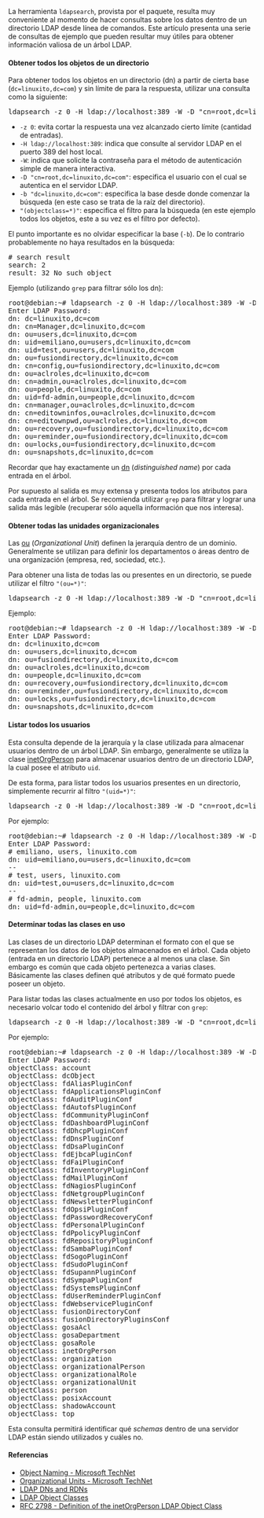 

La herramienta `ldapsearch`, provista por el paquete, resulta muy conveniente al momento de hacer consultas sobre los datos dentro de un directorio LDAP desde línea de comandos. Este artículo presenta una serie de consultas de ejemplo que pueden resultar muy útiles para obtener información valiosa de un árbol LDAP.

#### Obtener todos los objetos de un directorio

Para obtener todos los objetos en un directorio (dn) a partir de cierta base (`dc=linuxito,dc=com`) y sin límite de para la respuesta, utilizar una consulta como la siguiente:

<pre>ldapsearch -z 0 -H ldap://localhost:389 -W -D "cn=root,dc=linuxito,dc=com" -b "dc=linuxito,dc=com" "(objectclass=*)
</pre>

*   `-z 0`: evita cortar la respuesta una vez alcanzado cierto límite (cantidad de entradas).
*   `-H ldap://localhost:389`: indica que consulte al servidor LDAP en el puerto 389 del host local.
*   `-W`: indica que solicite la contraseña para el método de autenticación simple de manera interactiva.
*   `-D "cn=root,dc=linuxito,dc=com"`: especifica el usuario con el cual se autentica en el servidor LDAP.
*   `-b "dc=linuxito,dc=com"`: especifica la base desde donde comenzar la búsqueda (en este caso se trata de la raíz del directorio).
*   `"(objectclass=*)"`: especifica el filtro para la búsqueda (en este ejemplo todos los objetos, este a su vez es el filtro por defecto).

El punto importante es no olvidar especificar la base (`-b`). De lo contrario probablemente no haya resultados en la búsqueda:

<pre># search result
search: 2
result: 32 No such object
</pre>

Ejemplo (utilizando `grep` para filtrar sólo los dn):

<pre class="konsole">root@debian:~# ldapsearch -z 0 -H ldap://localhost:389 -W -D "cn=root,dc=linuxito,dc=com" -b "dc=linuxito,dc=com" "(objectclass=*)" | grep "dn:"
Enter LDAP Password: 
dn: dc=linuxito,dc=com
dn: cn=Manager,dc=linuxito,dc=com
dn: ou=users,dc=linuxito,dc=com
dn: uid=emiliano,ou=users,dc=linuxito,dc=com
dn: uid=test,ou=users,dc=linuxito,dc=com
dn: ou=fusiondirectory,dc=linuxito,dc=com
dn: cn=config,ou=fusiondirectory,dc=linuxito,dc=com
dn: ou=aclroles,dc=linuxito,dc=com
dn: cn=admin,ou=aclroles,dc=linuxito,dc=com
dn: ou=people,dc=linuxito,dc=com
dn: uid=fd-admin,ou=people,dc=linuxito,dc=com
dn: cn=manager,ou=aclroles,dc=linuxito,dc=com
dn: cn=editowninfos,ou=aclroles,dc=linuxito,dc=com
dn: cn=editownpwd,ou=aclroles,dc=linuxito,dc=com
dn: ou=recovery,ou=fusiondirectory,dc=linuxito,dc=com
dn: ou=reminder,ou=fusiondirectory,dc=linuxito,dc=com
dn: ou=locks,ou=fusiondirectory,dc=linuxito,dc=com
dn: ou=snapshots,dc=linuxito,dc=com
</pre>

Recordar que hay exactamente un [dn](https://www.ldap.com/ldap-dns-and-rdns) (_distinguished name_) por cada entrada en el árbol.

Por supuesto al salida es muy extensa y presenta todos los atributos para cada entrada en el árbol. Se recomienda utilizar `grep` para filtrar y lograr una salida más legible (recuperar sólo aquella información que nos interesa).

#### Obtener todas las unidades organizacionales

Las [ou](https://technet.microsoft.com/en-us/library/cc978003.aspx) (_Organizational Unit_) definen la jerarquía dentro de un dominio. Generalmente se utilizan para definir los departamentos o áreas dentro de una organización (empresa, red, sociedad, etc.).

Para obtener una lista de todas las ou presentes en un directorio, se puede utilizar el filtro `"(ou=*)"`:

<pre>ldapsearch -z 0 -H ldap://localhost:389 -W -D "cn=root,dc=linuxito,dc=com" -b "dc=linuxito,dc=com" "(ou=*)"
</pre>

Ejemplo:

<pre class="konsole">root@debian:~# ldapsearch -z 0 -H ldap://localhost:389 -W -D "cn=root,dc=linuxito,dc=com" -b "dc=linuxito,dc=com" "(ou=*)" | grep "dn:"
Enter LDAP Password: 
dn: dc=linuxito,dc=com
dn: ou=users,dc=linuxito,dc=com
dn: ou=fusiondirectory,dc=linuxito,dc=com
dn: ou=aclroles,dc=linuxito,dc=com
dn: ou=people,dc=linuxito,dc=com
dn: ou=recovery,ou=fusiondirectory,dc=linuxito,dc=com
dn: ou=reminder,ou=fusiondirectory,dc=linuxito,dc=com
dn: ou=locks,ou=fusiondirectory,dc=linuxito,dc=com
dn: ou=snapshots,dc=linuxito,dc=com
</pre>

#### Listar todos los usuarios

Esta consulta depende de la jerarquía y la clase utilizada para almacenar usuarios dentro de un árbol LDAP. Sin embargo, generalmente se utiliza la clase [inetOrgPerson](https://tools.ietf.org/html/rfc2798) para almacenar usuarios dentro de un directorio LDAP, la cual posee el atributo `uid`.

De esta forma, para listar todos los usuarios presentes en un directorio, simplemente recurrir al filtro `"(uid=*)"`:

<pre>ldapsearch -z 0 -H ldap://localhost:389 -W -D "cn=root,dc=linuxito,dc=com" -b "dc=linuxito,dc=com" "(uid=*)"
</pre>

Por ejemplo:

<pre class="konsole">root@debian:~# ldapsearch -z 0 -H ldap://localhost:389 -W -D "cn=root,dc=linuxito,dc=com" -b "dc=linuxito,dc=com" "(uid=*)" | grep -B 1 "dn:"
Enter LDAP Password: 
# emiliano, users, linuxito.com
dn: uid=emiliano,ou=users,dc=linuxito,dc=com
--
# test, users, linuxito.com
dn: uid=test,ou=users,dc=linuxito,dc=com
--
# fd-admin, people, linuxito.com
dn: uid=fd-admin,ou=people,dc=linuxito,dc=com
</pre>

#### Determinar todas las clases en uso

Las clases de un directorio LDAP determinan el formato con el que se representan los datos de los objetos almacenados en el árbol. Cada objeto (entrada en un directorio LDAP) pertenece a al menos una clase. Sin embargo es común que cada objeto pertenezca a varias clases. Básicamente las clases definen qué atributos y de qué formato puede poseer un objeto.

Para listar todas las clases actualmente en uso por todos los objetos, es necesario volcar todo el contenido del árbol y filtrar con `grep`:

<pre>ldapsearch -z 0 -H ldap://localhost:389 -W -D "cn=root,dc=linuxito,dc=com" -b "dc=linuxito,dc=com" "(objectclass=*)" | grep objectClass | sort | uniq
</pre>

Por ejemplo:

<pre class="konsole">root@debian:~# ldapsearch -z 0 -H ldap://localhost:389 -W -D "cn=root,dc=linuxito,dc=com" -b "dc=linuxito,dc=com" "(objectclass=*)" | grep objectClass | sort | uniq
Enter LDAP Password: 
objectClass: account
objectClass: dcObject
objectClass: fdAliasPluginConf
objectClass: fdApplicationsPluginConf
objectClass: fdAuditPluginConf
objectClass: fdAutofsPluginConf
objectClass: fdCommunityPluginConf
objectClass: fdDashboardPluginConf
objectClass: fdDhcpPluginConf
objectClass: fdDnsPluginConf
objectClass: fdDsaPluginConf
objectClass: fdEjbcaPluginConf
objectClass: fdFaiPluginConf
objectClass: fdInventoryPluginConf
objectClass: fdMailPluginConf
objectClass: fdNagiosPluginConf
objectClass: fdNetgroupPluginConf
objectClass: fdNewsletterPluginConf
objectClass: fdOpsiPluginConf
objectClass: fdPasswordRecoveryConf
objectClass: fdPersonalPluginConf
objectClass: fdPpolicyPluginConf
objectClass: fdRepositoryPluginConf
objectClass: fdSambaPluginConf
objectClass: fdSogoPluginConf
objectClass: fdSudoPluginConf
objectClass: fdSupannPluginConf
objectClass: fdSympaPluginConf
objectClass: fdSystemsPluginConf
objectClass: fdUserReminderPluginConf
objectClass: fdWebservicePluginConf
objectClass: fusionDirectoryConf
objectClass: fusionDirectoryPluginsConf
objectClass: gosaAcl
objectClass: gosaDepartment
objectClass: gosaRole
objectClass: inetOrgPerson
objectClass: organization
objectClass: organizationalPerson
objectClass: organizationalRole
objectClass: organizationalUnit
objectClass: person
objectClass: posixAccount
objectClass: shadowAccount
objectClass: top
</pre>

Esta consulta permitirá identificar qué _schemas_ dentro de una servidor LDAP están siendo utilizados y cuáles no.

#### Referencias

*   [Object Naming - Microsoft TechNet](https://technet.microsoft.com/en-us/library/cc977992.aspx)
*   [Organizational Units - Microsoft TechNet](https://technet.microsoft.com/en-us/library/cc978003.aspx)
*   [LDAP DNs and RDNs](https://www.ldap.com/ldap-dns-and-rdns)
*   [LDAP Object Classes](http://www.ldapexplorer.com/en/manual/107060000-ldap-object-classes.htm)
*   [RFC 2798 - Definition of the inetOrgPerson LDAP Object Class](https://tools.ietf.org/html/rfc2798)